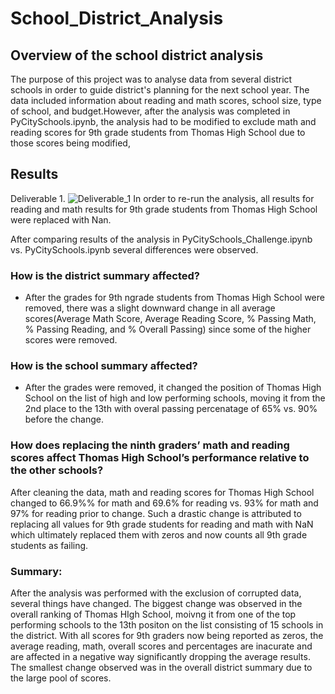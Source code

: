 # School_District_Analysis
## Overview of the school district analysis
The purpose of this project was to analyse data from several district schools in order to guide district's planning for the next school year. The data included information about reading and math scores, school size, type of school, and budget.However, after the analysis was completed in PyCitySchools.ipynb, the analysis had to be modified to exclude math and reading scores for 9th grade students from Thomas High School due to those scores being modified, 
## Results
Deliverable 1. 
![Deliverable_1](https://user-images.githubusercontent.com/96098938/151106147-d4a0a3ef-d510-4681-8e5f-d056bf14eaf2.PNG)
In order to re-run the analysis, all results for reading and math results for 9th grade students from Thomas High School were replaced with Nan. 

After comparing results of the analysis in PyCitySchools_Challenge.ipynb vs. PyCitySchools.ipynb several differences were observed. 
### How is the district summary affected?
- After the grades for 9th ngrade students from Thomas High School were removed, there was a slight downward change in all average scores(Average Math Score, Average Reading Score, % Passing Math, % Passing Reading, and % Overall Passing) since some of the higher scores were removed. 
### How is the school summary affected?
- After the  grades were removed, it changed the position of Thomas High School on the list of high and low performing schools, moving it from the 2nd place to the 13th with overal passing percenatage of 65% vs. 90% before the change.  
### How does replacing the ninth graders’ math and reading scores affect Thomas High School’s performance relative to the other schools?
After cleaning the data, math and reading scores for Thomas High School changed to 66.9%% for math and 69.6% for reading vs. 93% for math and 97% for reading prior to change. Such a drastic change is attributed to replacing all values for 9th grade students for reading and math with NaN which ultimately replaced them with zeros and now counts all 9th grade students as failing. 

### Summary: 
After the analysis was performed with the exclusion of corrupted data, several things have changed. The biggest change was observed in the overall ranking of Thomas HIgh School, moivng it from one of the top performing schools to the 13th positon on the list consisting of 15 schools in the district. With all scores for 9th graders now being reported as zeros, the average reading, math, overall scores and percentages are inacurate and are affected in a negative way significantly dropping the average results. The smallest change observed was in the overall district summary due to the large pool of scores. 

